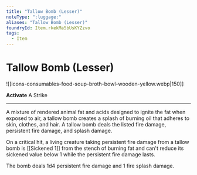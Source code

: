 ```yaml
---
title: "Tallow Bomb (Lesser)"
noteType: ":luggage:"
aliases: "Tallow Bomb (Lesser)"
foundryId: Item.rkekMa5bUsKYZzvo
tags:
  - Item
---
```


# Tallow Bomb (Lesser)
![[icons-consumables-food-soup-broth-bowl-wooden-yellow.webp|150]]

**Activate** A Strike

* * *

A mixture of rendered animal fat and acids designed to ignite the fat when exposed to air, a tallow bomb creates a splash of burning oil that adheres to skin, clothes, and hair. A tallow bomb deals the listed fire damage, persistent fire damage, and splash damage.

On a critical hit, a living creature taking persistent fire damage from a tallow bomb is [[Sickened 1]] from the stench of burning fat and can't reduce its sickened value below 1 while the persistent fire damage lasts.

The bomb deals 1d4 persistent fire damage and 1 fire splash damage.
